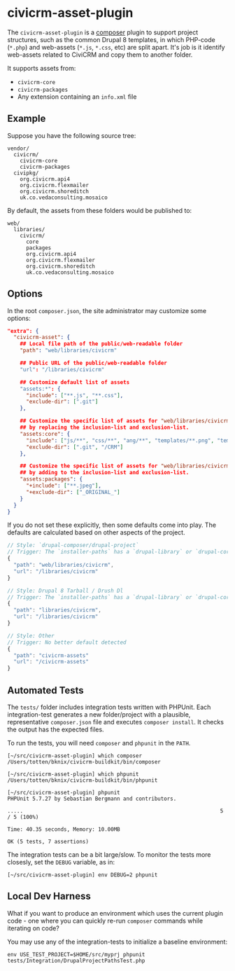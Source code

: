 # civicrm-asset-plugin

The `civicrm-asset-plugin` is a [composer](https://getcomposer.org/) plugin
to support project structures, such as the common Drupal 8 templates, in
which PHP-code (`*.php`) and web-assets (`*.js`, `*.css`, etc) are split
apart.  It's job is it identify web-assets related to CiviCRM and copy them
to another folder.

It supports assets from:

* `civicrm-core`
* `civicrm-packages`
* Any extension containing an `info.xml` file

## Example

Suppose you have the following source tree:

```
vendor/
  civicrm/
    civicrm-core
    civicrm-packages
  civipkg/
    org.civicrm.api4
    org.civicrm.flexmailer
    org.civicrm.shoreditch
    uk.co.vedaconsulting.mosaico
```

By default, the assets from these folders would be published to:

```
web/
  libraries/
    civicrm/
      core
      packages
      org.civicrm.api4
      org.civicrm.flexmailer
      org.civicrm.shoreditch
      uk.co.vedaconsulting.mosaico
```

## Options

In the root `composer.json`,  the site administrator may customize some
options:

```json
"extra": {
  "civicrm-asset": {
    ## Local file path of the public/web-readable folder
    "path": "web/libraries/civicrm"

    ## Public URL of the public/web-readable folder
    "url": "/libraries/civicrm"

    ## Customize default list of assets
    "assets:*": {
      "include": ["**.js", "**.css"],
      "exclude-dir": [".git"]
    },

    ## Customize the specific list of assets for "web/libraries/civicrm/core"
    ## by replacing the inclusion-list and exclusion-list.
    "assets:core": {
      "include": ["js/**", "css/**", "ang/**", "templates/**.png", "templates/**.jpg"],
      "exclude-dir": [".git", "/CRM"]
    },

    ## Customize the specific list of assets for "web/libraries/civicrm/packages"
    ## by adding to the inclusion-list and exclusion-list.
    "assets:packages": {
      "+include": ["**.jpeg"],
      "+exclude-dir": ["_ORIGINAL_"]
    }
  }
}
```

If you do not set these explicitly, then some defaults come into play. The
defaults are calculated based on other aspects of the project.

```js
// Style: `drupal-composer/drupal-project`
// Trigger: The `installer-paths` has a `drupal-library` or `drupal-core` mapping which uses `web/`
{
  "path": "web/libraries/civicrm",
  "url": "/libraries/civicrm"
}

// Style: Drupal 8 Tarball / Drush Dl
// Trigger: The `installer-paths` has a `drupal-library` or `drupal-core` mapping which does NOT use `web/`
{
  "path": "libraries/civicrm",
  "url": "/libraries/civicrm"
}

// Style: Other
// Trigger: No better default detected
{
  "path": "civicrm-assets"
  "url": "/civicrm-assets"
}
```

## Automated Tests

The `tests/` folder includes integration tests written with PHPUnit.  Each
integration-test generates a new folder/project with a plausible,
representative `composer.json` file and executes `composer install`. It
checks the output has the expected files.

To run the tests, you will need `composer` and `phpunit` in the `PATH`.

```
[~/src/civicrm-asset-plugin] which composer
/Users/totten/bknix/civicrm-buildkit/bin/composer

[~/src/civicrm-asset-plugin] which phpunit
/Users/totten/bknix/civicrm-buildkit/bin/phpunit

[~/src/civicrm-asset-plugin] phpunit
PHPUnit 5.7.27 by Sebastian Bergmann and contributors.

.....                                                               5 / 5 (100%)

Time: 40.35 seconds, Memory: 10.00MB

OK (5 tests, 7 assertions)
```

The integration tests can be a bit large/slow. To monitor the tests more
closesly, set the `DEBUG` variable, as in:

```
[~/src/civicrm-asset-plugin] env DEBUG=2 phpunit
```

## Local Dev Harness

What if you want to produce an environment which uses the current plugin
code - one where you can quickly re-run `composer` commands while
iterating on code?

You may use any of the integration-tests to initialize a baseline
environment:

```
env USE_TEST_PROJECT=$HOME/src/myprj phpunit tests/Integration/DrupalProjectPathsTest.php
```
